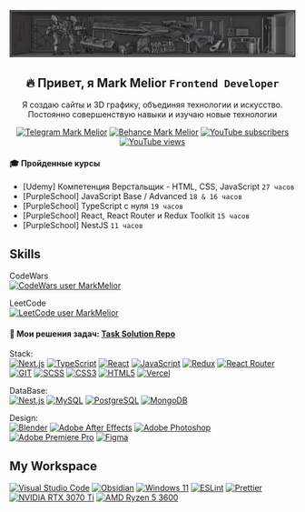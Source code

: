 ![](https://github.com/MarkMelior/MarkMelior/blob/main/banner2.jpg)

<h2 align="center">🔥 Привет, я Mark Melior <code>Frontend Developer</code></h2>
<p align="center">Я создаю сайты и 3D графику, объединяя технологии и искусство. Постоянно совершенствую навыки и изучаю новые технологии</p>

<p align="center">
<a href="https://t.me/MarkMelior" target="_blank">
	<img alt="Telegram Mark Melior" title="Write me" src="https://img.shields.io/badge/Telegram-E6A540?style=for-the-badge&logo=telegram&logoColor=white"/></a>
<a href="https://www.behance.net/MarkMelior" target="_blank">
	<img alt="Behance Mark Melior" title="My 3D & Design works" src="https://img.shields.io/badge/Behance-E66E40?logo=behance&logoColor=fff&style=for-the-badge"/></a>
<a href="https://www.youtube.com/@MarkMelior?sub_confirmation=1" target="_blank">
	<img alt="YouTube subscribers" title="Subscribe to my YouTube channel" src="https://custom-icon-badges.demolab.com/youtube/channel/subscribers/UCrS1fiU-_ImctQ-MDdfLoRA?color=%23E65140&label=SUBSCRIBE&logo=video&logoColor=white&style=for-the-badge&labelColor=E65140"/></a> 
<a href="https://www.youtube.com/@MarkMelior?sub_confirmation=1" target="_blank">
	<img alt="YouTube views" title="YouTube channel total views" src="https://custom-icon-badges.demolab.com/youtube/channel/views/UCrS1fiU-_ImctQ-MDdfLoRA?color=%23E68C40&logo=eye&logoColor=white&style=for-the-badge&labelColor=E68C40"/></a> 
</p>
<!-- <p align="center">
<a href="https://t.me/MeliorCommercial" target="_blank">
	<img alt="total stars" title="Total stars on GitHub" src="https://img.shields.io/badge/Telegram-2CA5E0?style=for-the-badge&logo=telegram&logoColor=white"/></a>
<a href="https://www.behance.net/MarkMelior" target="_blank">
	<img alt="total stars" title="Total stars on GitHub" src="https://img.shields.io/badge/Behance-1769FF?logo=behance&logoColor=fff&style=for-the-badge"/></a>
<a href="https://www.youtube.com/@MarkMelior?sub_confirmation=1" target="_blank">
	<img alt="youtube subscribers" title="Subscribe to my YouTube channel" src="https://custom-icon-badges.demolab.com/youtube/channel/subscribers/UCrS1fiU-_ImctQ-MDdfLoRA?color=%23E05D44&label=SUBSCRIBE&logo=video&logoColor=white&style=for-the-badge&labelColor=CE4630"/></a> 
<a href="https://www.youtube.com/@MarkMelior?sub_confirmation=1" target="_blank">
	<img alt="youtube views" title="YouTube views" src="https://custom-icon-badges.demolab.com/youtube/channel/views/UCrS1fiU-_ImctQ-MDdfLoRA?color=%23E1AD0E&logo=eye&logoColor=white&style=for-the-badge&labelColor=C79600"/></a> 
<a href="https://github.com/MarkMelior?tab=followers">
	<img alt="followers" title="Follow me on Github" src="https://custom-icon-badges.demolab.com/github/followers/MarkMelior?color=236ad3&labelColor=1155ba&style=for-the-badge&logo=person-add&label=Follow&logoColor=white"/></a>
<a href="https://github.com/MarkMelior?tab=repositories&sort=stargazers">
	<img alt="total stars" title="Total stars on GitHub" src="https://custom-icon-badges.demolab.com/github/stars/MarkMelior?color=55960c&style=for-the-badge&labelColor=488207&logo=star"/></a>
</p> -->

#### 🎓 Пройденные курсы

-  [Udemy] Компетенция Верстальщик - HTML, CSS, JavaScript `27 часов`
-  [PurpleSchool] JavaScript Base / Advanced `18 & 16 часов`
-  [PurpleSchool] TypeScript с нуля `19 часов`
-  [PurpleSchool] React, React Router и Redux Toolkit `15 часов`
-  [PurpleSchool] NestJS `11 часов`

## Skills

CodeWars  
[![CodeWars user MarkMelior](https://www.codewars.com/users/MarkMelior/badges/large)](https://www.codewars.com/users/MarkMelior)

LeetCode  
[![LeetCode user MarkMelior](https://img.shields.io/badge/dynamic/json?style=for-the-badge&labelColor=black&color=%23ffa116&label=Solved&query=solvedOverTotal&url=https%3A%2F%2Fbadge.xyli.tech/%2Fapi%2Fusers%2FMarkMelior&logo=leetcode&logoColor=yellow)](https://leetcode.com/MarkMelior/)

#### 📌 Мои решения задач: [Task Solution Repo](https://github.com/MarkMelior/Task-Solution)

Stack:  
[![Next.js](https://img.shields.io/badge/Next.js-000?logo=nextdotjs&logoColor=fff&style=for-the-badge)](https://github.com/MarkMelior)
[![TypeScript](https://img.shields.io/badge/TypeScript-007ACC?style=for-the-badge&logo=typescript&logoColor=white)](https://github.com/MarkMelior)
[![React](https://img.shields.io/badge/React-20232A?style=for-the-badge&logo=react&logoColor=61DAFB)](https://github.com/MarkMelior)
[![JavaScript](https://img.shields.io/badge/JavaScript-F7DF1E?style=for-the-badge&logo=JavaScript&logoColor=white)](https://github.com/MarkMelior)
[![Redux](https://img.shields.io/badge/Redux-593D88?style=for-the-badge&logo=redux&logoColor=white)](https://github.com/MarkMelior)
[![React Router](https://img.shields.io/badge/React_Router-CA4245?style=for-the-badge&logo=react-router&logoColor=white)](https://github.com/MarkMelior)
[![GIT](https://img.shields.io/badge/GIT-E44C30?style=for-the-badge&logo=git&logoColor=white)](https://github.com/MarkMelior)
[![SCSS](https://img.shields.io/badge/Scss-CC6699?style=for-the-badge&logo=sass&logoColor=white)](https://github.com/MarkMelior)
[![CSS3](https://img.shields.io/badge/CSS3-1572B6?style=for-the-badge&logo=css3&logoColor=white)](https://github.com/MarkMelior)
[![HTML5](https://img.shields.io/badge/HTML5-E34F26?style=for-the-badge&logo=html5&logoColor=white)](https://github.com/MarkMelior)
[![Vercel](https://img.shields.io/badge/Vercel-000000?style=for-the-badge&logo=vercel&logoColor=white)](https://github.com/MarkMelior)

DataBase:  
[![Nest.js](https://img.shields.io/badge/nest.js-%23DD0031.svg?&style=for-the-badge&logo=nestjs&logoColor=white)](https://github.com/MarkMelior)
[![MySQL](https://img.shields.io/badge/MySQL-00000F?style=for-the-badge&logo=mysql&logoColor=white)](https://github.com/MarkMelior)
[![PostgreSQL](https://img.shields.io/badge/PostgreSQL-316192?style=for-the-badge&logo=postgresql&logoColor=white)](https://github.com/MarkMelior)
[![MongoDB](https://img.shields.io/badge/MongoDB-4EA94B?style=for-the-badge&logo=mongodb&logoColor=white)](https://github.com/MarkMelior)

Design:  
[![Blender](https://img.shields.io/badge/blender-%23F5792A.svg?style=for-the-badge&logo=blender&logoColor=white)](https://github.com/MarkMelior)
[![Adobe After Effects](https://img.shields.io/badge/Adobe%20after%20affects-CF96FD?style=for-the-badge&logo=Adobe%20after%20effects&logoColor=393665)](https://github.com/MarkMelior)
[![Adobe Photoshop](https://img.shields.io/badge/Adobe%20Photoshop-31A8FF?style=for-the-badge&logo=Adobe%20Photoshop&logoColor=black)](https://github.com/MarkMelior)
[![Adobe Premiere Pro](https://img.shields.io/badge/Adobe%20Premiere%20Pro-9999FF?style=for-the-badge&logo=Adobe%20Premiere%20Pro&logoColor=white)](https://github.com/MarkMelior)
[![Figma](https://img.shields.io/badge/Figma-F24E1E?style=for-the-badge&logo=figma&logoColor=white)](https://github.com/MarkMelior)

## My Workspace

[![Visual Studio Code](https://img.shields.io/badge/Visual_Studio_Code-0078D4?style=for-the-badge&logo=visual%20studio%20code&logoColor=white)](https://github.com/MarkMelior)
[![Obsidian](https://img.shields.io/badge/Obsidian-7f6df2?style=for-the-badge&logo=obsidian&logoColor=white)](https://github.com/MarkMelior)
[![Windows 11](https://img.shields.io/badge/Windows_11-0078D6?style=for-the-badge&logo=windows&logoColor=white)](https://github.com/MarkMelior)
[![ESLint](https://img.shields.io/badge/eslint-3A33D1?style=for-the-badge&logo=eslint&logoColor=white)](https://github.com/MarkMelior)
[![Prettier](https://img.shields.io/badge/prettier-1A2C34?style=for-the-badge&logo=prettier&logoColor=F7BA3E)](https://github.com/MarkMelior)
[![NVIDIA RTX 3070 Ti](https://img.shields.io/badge/NVIDIA-RTX_3070_Ti-76B900?style=for-the-badge&logo=nvidia&logoColor=white)](https://github.com/MarkMelior)
[![AMD Ryzen 5 3600](https://img.shields.io/badge/AMD-Ryzen_5_3600-ED1C24?style=for-the-badge&logo=amd&logoColor=white)](https://github.com/MarkMelior)

<!-- ## My GitHub Stats

[![Profile Views GitHub Mark Melior](https://komarev.com/ghpvc/?username=markmelior&label=Profile%20views&color=0e75b6&style=flat)](https://github.com/MarkMelior)

<p align="center">
	<a href="http://www.github.com/MarkMelior" align="center">
		<img src="https://github-readme-streak-stats.herokuapp.com/?user=MarkMelior&stroke=ffffff&background=1c1917&ring=0891b2&fire=0891b2&currStreakNum=ffffff&currStreakLabel=0891b2&sideNums=ffffff&sideLabels=ffffff&dates=ffffff&hide_border=true" alt="Статистика GitHub Mark Melior" />
	</a>
	<br>
	<a href="https://github.com/MarkMelior" align="center">
		<img src="https://github-readme-stats.vercel.app/api/top-langs/?username=MarkMelior&langs_count=10&title_color=0891b2&text_color=ffffff&icon_color=0891b2&bg_color=1c1917&hide_border=true&locale=en&custom_title=Top%20%Languages" alt="Статистика GitHub Mark Melior Top Languages" />
	</a>
</p> -->
